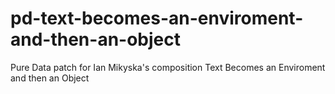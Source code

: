 # pd-text-becomes-an-enviroment-and-then-an-object
Pure Data patch for Ian Mikyska's composition Text Becomes an Enviroment and then an Object
